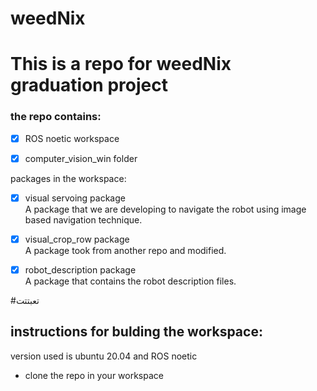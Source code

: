 # weedNix


# This is a repo for weedNix graduation project

### the repo contains:

- [x] ROS noetic workspace
- [x] computer_vision_win folder



packages in the workspace:

- [x] visual servoing package \
A package that we are developing to navigate the robot using image based navigation technique.

- [X] visual_crop_row package\
   A package took from another repo and modified. 
- [X] robot_description package\
   A package that contains the robot description files.


#تعبتتت
## instructions for bulding the workspace:

version used is ubuntu 20.04 and ROS noetic                                        

- clone the repo in your workspace


